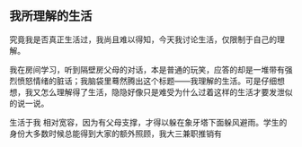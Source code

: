 ## 我所理解的生活

究竟我是否真正生活过，我尚且难以得知，今天我讨论生活，仅限制于自己的理解。

我在房间学习，听到隔壁房父母的对话，本是普通的玩笑，应答的却是一堆带有强烈愤怒情绪的脏话；我脑袋里蓦然腾出这个标题——我理解的生活。可是仔细想想，我又怎么理解得了生活，隐隐好像只是难受为什么过着这样的生活才要发泄似的说一说。



生活于我 相对宽容，因为有父母支撑，才得以躲在象牙塔下面躲风避雨。学生的身份大多数时候总能得到大家的额外照顾，我大三兼职推销有